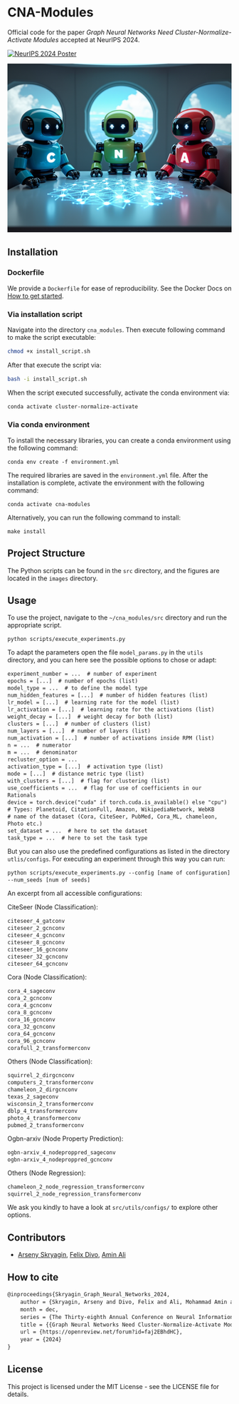 
# CNA-Modules

Official code for the paper *Graph Neural Networks Need Cluster-Normalize-Activate Modules* accepted at NeurIPS 2024.

[![NeurIPS 2024 Poster](https://img.shields.io/badge/NeurIPS%202024-Poster-blue)](https://neurips.cc/virtual/2024/poster/94196)

![alt text](images/cna_robots.png "CNA-Modules")

## Installation
### Dockerfile
We provide a `Dockerfile` for ease of reproducibility. See the Docker Docs on [How to get started](https://docs.docker.com/guides/get-started/).

### Via installation script
Navigate into the directory `cna_modules`.
Then execute following command to make the script executable:
```bash
chmod +x install_script.sh
```

After that execute the script via:
```bash
bash -i install_script.sh
```

When the script executed successfully, activate the conda environment via:
```bash
conda activate cluster-normalize-activate
```

### Via conda environment
To install the necessary libraries, you can create a conda environment using the following command:

```
conda env create -f environment.yml
```

The required libraries are saved in the `environment.yml` file. After the installation is complete, activate the environment with the following command:

```
conda activate cna-modules
```

Alternatively, you can run the following command to install:

```
make install
```

## Project Structure

The Python scripts can be found in the `src` directory, and the figures are located in the `images` directory.

## Usage

To use the project, navigate to the `~/cna_modules/src` directory and run the appropriate script.

```
python scripts/execute_experiments.py
```

To adapt the parameters open the file `model_params.py` in the `utils` directory, 
and you can here see the possible options to chose or adapt:

```
experiment_number = ...  # number of experiment
epochs = [...]  # number of epochs (list)
model_type = ...  # to define the model type
num_hidden_features = [...]  # number of hidden features (list)
lr_model = [...]  # learning rate for the model (list)
lr_activation = [...]  # learning rate for the activations (list)
weight_decay = [...]  # weight decay for both (list)
clusters = [...]  # number of clusters (list)
num_layers = [...]  # number of layers (list)
num_activation = [...]  # number of activations inside RPM (list)
n = ...  # numerator
m = ...  # denominator
recluster_option = ...
activation_type = [...]  # activation type (list)
mode = [...]  # distance metric type (list)
with_clusters = [...]  # flag for clustering (list)
use_coefficients = ...  # flag for use of coefficients in our Rationals
device = torch.device("cuda" if torch.cuda.is_available() else "cpu")
# Types: Planetoid, CitationFull, Amazon, WikipediaNetwork, WebKB
# name of the dataset (Cora, CiteSeer, PubMed, Cora_ML, chameleon, Photo etc.)
set_dataset = ...  # here to set the dataset
task_type = ...  # here to set the task type
```

But you can also use the predefined configurations as listed in the directory `utlis/configs`. 
For executing an experiment through this way you can run:
```
python scripts/execute_experiments.py --config [name of configuration] --num_seeds [num of seeds]
```
An excerpt from all accessible configurations: 

CiteSeer (Node Classification):
```text
citeseer_4_gatconv 
citeseer_2_gcnconv
citeseer_4_gcnconv 
citeseer_8_gcnconv 
citeseer_16_gcnconv
citeseer_32_gcnconv
citeseer_64_gcnconv 
```
Cora (Node Classification):
```text
cora_4_sageconv
cora_2_gcnconv 
cora_4_gcnconv 
cora_8_gcnconv
cora_16_gcnconv
cora_32_gcnconv 
cora_64_gcnconv
cora_96_gcnconv 
corafull_2_transformerconv
```
Others (Node Classification):
```text
squirrel_2_dirgcnconv
computers_2_transformerconv
chameleon_2_dirgcnconv 
texas_2_sageconv 
wisconsin_2_transformerconv 
dblp_4_transformerconv 
photo_4_transformerconv
pubmed_2_transformerconv
```
Ogbn-arxiv (Node Property Prediction):
```text
ogbn-arxiv_4_nodeproppred_sageconv 
ogbn-arxiv_4_nodeproppred_gcnconv 
```
Others (Node Regression):
```text
chameleon_2_node_regression_transformerconv 
squirrel_2_node_regression_transformerconv
``` 
We ask you kindly to have a look at `src/utils/configs/` to explore other options.



## Contributors

- [Arseny Skryagin](https://github.com/askrix/), [Felix Divo](https://felix.divo.link/), [Amin Ali](https://github.com/MAminAli) 

## How to cite
```latex
@inproceedings{Skryagin_Graph_Neural_Networks_2024,
    author = {Skryagin, Arseny and Divo, Felix and Ali, Mohammad Amin and Dhami, Devendra Singh and Kersting, Kristian},
    month = dec,
    series = {The Thirty-eighth Annual Conference on Neural Information Processing Systems},
    title = {{Graph Neural Networks Need Cluster-Normalize-Activate Modules}},
    url = {https://openreview.net/forum?id=faj2EBhdHC},
    year = {2024}
}
```



## License

This project is licensed under the MIT License - see the LICENSE file for details.
